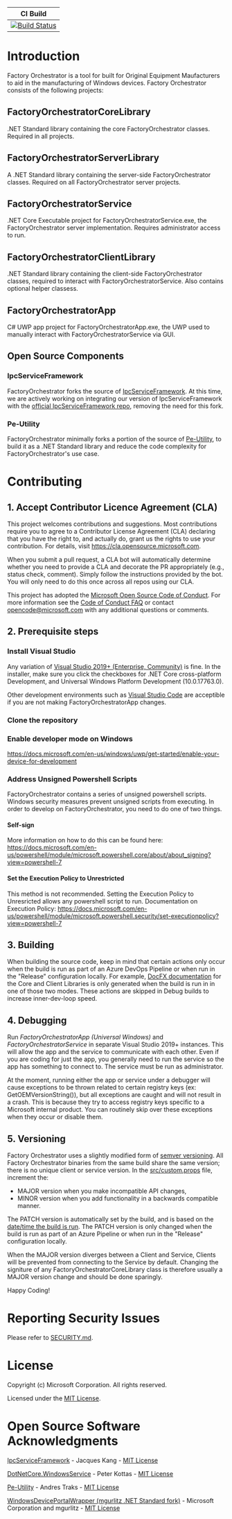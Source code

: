| CI Build   | 
|----|
|  [![Build Status](https://microsoft.visualstudio.com/OneCore/_apis/build/status/FactoryOrchestrator/FO-PublicFacing-CI?branchName=master)](https://microsoft.visualstudio.com/OneCore/_build/latest?definitionId=54749&branchName=main)  |   

# Introduction 
Factory Orchestrator is a tool for built for Original Equipment Maufacturers to aid in the manufacturing of Windows devices.
Factory Orchestrator consists of the following projects:
## FactoryOrchestratorCoreLibrary 
.NET Standard library containing the core FactoryOrchestrator classes. Required in all projects.
## FactoryOrchestratorServerLibrary
A .NET Standard library containing the server-side FactoryOrchestrator classes. Required on all FactoryOrchestrator server projects.
## FactoryOrchestratorService 
.NET Core Executable project for FactoryOrchestratorService.exe, the FactoryOrchestrator server implementation. Requires administrator access to run.
## FactoryOrchestratorClientLibrary 
.NET Standard library containing the client-side FactoryOrchestrator classes, required to interact with FactoryOrchestratorService. Also contains optional helper classess.
## FactoryOrchestratorApp 
C# UWP app project for FactoryOrchestratorApp.exe, the UWP used to manually interact with FactoryOrchestratorService via GUI.
## Open Source Components
### IpcServiceFramework
FactoryOrchestrator forks the source of [IpcServiceFramework](https://github.com/jacqueskang/IpcServiceFramework). At this time, we are actively working on integrating our version of IpcServiceFramework with the [official IpcServiceFramework repo](https://github.com/jacqueskang/IpcServiceFramework), removing the need for this fork.
### Pe-Utility
FactoryOrchestrator minimally forks a portion of the source of [Pe-Utility](https://github.com/AndresTraks/pe-utility), to build it as a .NET Standard library and reduce the code complexity for FactoryOrchestrator's use case.

# Contributing

## 1. Accept Contributor Licence Agreement (CLA)
This project welcomes contributions and suggestions.  Most contributions require you to agree to a
Contributor License Agreement (CLA) declaring that you have the right to, and actually do, grant us
the rights to use your contribution. For details, visit https://cla.opensource.microsoft.com.

When you submit a pull request, a CLA bot will automatically determine whether you need to provide
a CLA and decorate the PR appropriately (e.g., status check, comment). Simply follow the instructions
provided by the bot. You will only need to do this once across all repos using our CLA.

This project has adopted the [Microsoft Open Source Code of Conduct](https://opensource.microsoft.com/codeofconduct/).
For more information see the [Code of Conduct FAQ](https://opensource.microsoft.com/codeofconduct/faq/) or
contact [opencode@microsoft.com](mailto:opencode@microsoft.com) with any additional questions or comments.

## 2. Prerequisite steps
### Install Visual Studio 
Any variation of [Visual Studio 2019+ (Enterprise, Community)](https://visualstudio.microsoft.com/vs/) is fine. In the installer, make sure you click the checkboxes for .NET Core cross-platform Development, and Universal Windows Platform Development (10.0.17763.0). 

Other development environments such as [Visual Studio Code](https://code.visualstudio.com/) are acceptible if you are not making FactoryOrchestratorApp changes.

### Clone the repository

### Enable developer mode on Windows 
https://docs.microsoft.com/en-us/windows/uwp/get-started/enable-your-device-for-development

### Address Unsigned Powershell Scripts
FactoryOrchestrator contains a series of unsigned powershell scripts. Windows security measures prevent unsigned scripts from executing. In order to develop on FactoryOrchestrator, you need to do one of two things.

#### Self-sign
More information on how to do this can be found here: https://docs.microsoft.com/en-us/powershell/module/microsoft.powershell.core/about/about_signing?view=powershell-7

#### Set the Execution Policy to Unrestricted
This method is not recommended. Setting the Execution Policy to Unresricted allows any powershell script to run. 
Documentation on Execution Policy:
https://docs.microsoft.com/en-us/powershell/module/microsoft.powershell.security/set-executionpolicy?view=powershell-7

## 3. Building
When building the source code, keep in mind that certain actions only occur when the build is run as part of an Azure DevOps Pipeline or when run in the "Release" configuration locally. For example, [DocFX documentation](https://dotnet.github.io/docfx/) for the Core and Client Libraries is only generated when the build is run in in one of those two modes. These actions are skipped in Debug builds to increase inner-dev-loop speed.

## 4. Debugging
Run _FactoryOrchestratorApp (Universal Windows)_ and _FactoryOrchestratorService_ in separate Visual Studio 2019+ instances. This will allow the app and the service to communicate with each other. 
Even if you are coding for just the app, you generally need to run the service so the app has something to connect to. The service must be run as administrator.

At the moment, running either the app or service under a debugger will cause exceptions to be thrown related to certain registry keys (ex: GetOEMVersionString()), but all exceptions are caught and will not result in a crash. This is because they try to access registry keys specific to a Microsoft internal product. You can routinely skip over these exceptions when they occur or disable them.

## 5. Versioning
Factory Orchestrator uses a slightly modified form of [semver versioning](https://semver.org/). All Factory Orchestrator binaries from the same build share the same version; there is no unique client or service version. In the [src/custom.props](src/custom.props) file, increment the:

- MAJOR version when you make incompatible API changes,
- MINOR version when you add functionality in a backwards compatible manner.

The PATCH version is automatically set by the build, and is based on the [date/time the build is run](build/SetSourceVersion.ps1). The PATCH version is only changed when the build is run as part of an Azure Pipeline or when run in the "Release" configuration locally.

When the MAJOR version diverges between a Client and Service, Clients will be prevented from connecting to the Service by default. Changing the signiture of any FactoryOrchestratorCoreLibrary class is therefore usually a MAJOR version change and should be done sparingly.


Happy Coding!

# Reporting Security Issues
Please refer to [SECURITY.md](./SECURITY.md).

# License
Copyright (c) Microsoft Corporation. All rights reserved.

Licensed under the [MIT License](./LICENSE).

# Open Source Software Acknowledgments
[IpcServiceFramework](https://github.com/jacqueskang/IpcServiceFramework) - Jacques Kang - [MIT License](https://github.com/jacqueskang/IpcServiceFramework/blob/develop/LICENSE)

[DotNetCore.WindowsService](https://github.com/PeterKottas/DotNetCore.WindowsService) - Peter Kottas - [MIT License](https://github.com/PeterKottas/DotNetCore.WindowsService/blob/master/LICENSE)

[Pe-Utility](https://github.com/AndresTraks/pe-utility) - Andres Traks - [MIT License](https://github.com/AndresTraks/pe-utility/blob/master/LICENSE)

[WindowsDevicePortalWrapper (mgurlitz .NET Standard fork)](https://github.com/mgurlitz/WindowsDevicePortalWrapper/tree/feat-standard) - Microsoft Corporation and mgurlitz - [MIT License](https://github.com/mgurlitz/WindowsDevicePortalWrapper/blob/feat-standard/License.txt)